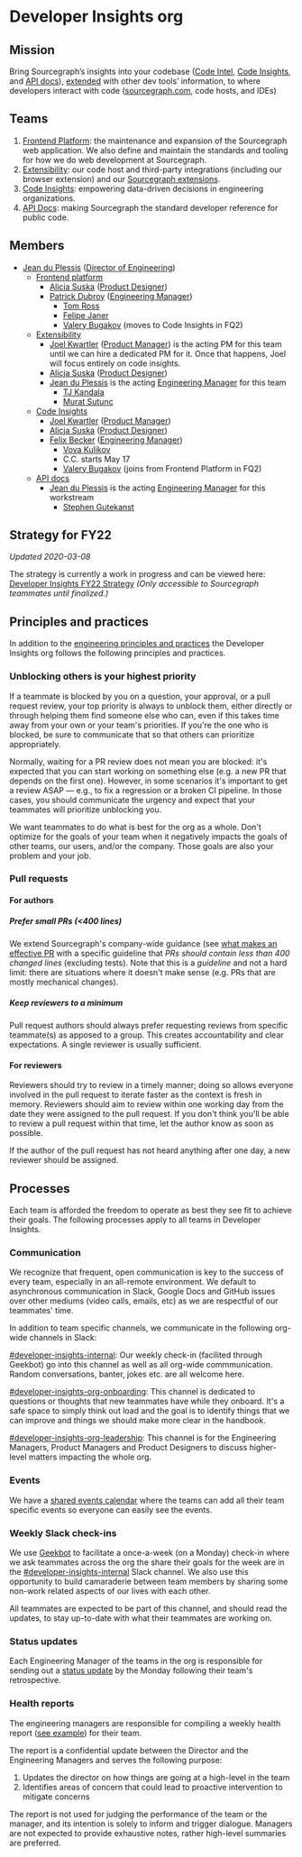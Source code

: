 # Developer Insights org

## Mission

Bring Sourcegraph’s insights into your codebase ([Code Intel](../code-intelligence/index.md), [Code Insights](code-insights/index.md), and [API docs](api-docs/index.md)), [extended](extensibility/index.md) with other dev tools’ information, to where developers interact with code ([sourcegraph.com](https://sourcegraph.com/search), code hosts, and IDEs)

## Teams
1. [Frontend Platform](frontend-platform/index.md): the maintenance and expansion of the Sourcegraph web application. We also define and maintain the standards and tooling for how we do web development at Sourcegraph.
2. [Extensibility](extensibility/index.md): our code host and third-party integrations (including our browser extension) and our [Sourcegraph extensions](https://docs.sourcegraph.com/extensions).
3. [Code Insights](code-insights/index.md): empowering data-driven decisions in engineering organizations.
4. [API Docs](api-docs/index.md): making Sourcegraph the standard developer reference for public code.

## Members

<!-- Due to the markdown renderer that we use, the indentation here is sensitive. If you want to change the indentation, check that it renders correctly locally with `make serve` -->
- [Jean du Plessis](../../../company/team/index.md#jean-du-plessis-he-him) ([Director of Engineering](../roles.md#director-of-engineering))
     - [Frontend platform](../developer-insights/frontend-platform/index.md)
         - [Alicja Suska](../../../company/team/index.md#alicja-suska-she-her) ([Product Designer](../../product/roles/index.md#product-designer))
         - [Patrick Dubroy](../../../company/team/index.md#tom-ross-he-him) ([Engineering Manager](../roles.md#engineering-manager))
              - [Tom Ross](../../../company/team/index.md#tom-ross-he-him)
              - [Felipe Janer](../../../company/team/index.md#felipe-janer-he-him)
              - [Valery Bugakov](../../../company/team/index.md#valery-bugakov-he-him) (moves to Code Insights in FQ2)
     - [Extensibility](index.md)
         - [Joel Kwartler](../../../company/team/index.md#joel-kwartler-he-him) ([Product Manager](../../product/roles/index.md#product-manager)) is the acting PM for this team until we can hire a dedicated PM for it. Once that happens, Joel will focus entirely on code insights.
         - [Alicja Suska](../../../company/team/index.md#alicja-suska-she-her) ([Product Designer](../../product/roles/index.md#product-designer))
         - [Jean du Plessis](../../../company/team/index.md#jean-du-plessis-he-him) is the acting [Engineering Manager](../roles.md#engineering-manager) for this team
              - [TJ Kandala](../../../company/team/index.md#tharuntej-kandala-he-him)
              - [Murat Sutunc](../../../company/team/index.md#murat-sutunc-he-him)
     - [Code Insights](../developer-insights/code-insights/index.md)
         - [Joel Kwartler](../../../company/team/index.md#joel-kwartler-he-him) ([Product Manager](../../product/roles/index.md#product-manager))
         - [Alicja Suska](../../../company/team/index.md#alicja-suska-she-her) ([Product Designer](../../product/roles/index.md#product-designer))
         - [Felix Becker](../../../company/team/index.md#felix-becker) ([Engineering Manager](../roles.md#engineering-manager))
              - [Vova Kulikov](../../../company/team/index.md#vova-kulikov-he-him)
              - C.C. starts May 17
              - [Valery Bugakov](../../../company/team/index.md#valery-bugakov-he-him) (joins from Frontend Platform in FQ2)
     - [API docs](../developer-insights/api-docs/index.md)
         - [Jean du Plessis](../../../company/team/index.md#jean-du-plessis-he-him) is the acting [Engineering Manager](../roles.md#engineering-manager) for this workstream
              - [Stephen Gutekanst](../../../company/team/index.md#stephen-gutekanst)

## Strategy for FY22

_Updated 2020-03-08_

The strategy is currently a work in progress and can be viewed here: [Developer Insights FY22 Strategy](https://docs.google.com/document/d/18GS2Gr7SP2ICuJaOpofxiwuxU3pKBfp8eXREFLDcM30/edit)
_(Only accessible to Sourcegraph teammates until finalized.)_

## Principles and practices

In addition to the [engineering principles and practices](../principles-and-practices.md) the Developer Insights org follows the following principles and practices.

### Unblocking others is your highest priority

If a teammate is blocked by you on a question, your approval, or a pull request review, your top priority is always to unblock them, either directly or through helping them find someone else who can, even if this takes time away from your own or your team's priorities. If you're the one who is blocked, be sure to communicate that so that others can prioritize appropriately.

Normally, waiting for a PR review does not mean you are blocked: it's expected that you can start working on something else (e.g. a new PR that depends on the first one). However, in some scenarios it's important to get a review ASAP — e.g., to fix a regression or a broken CI pipeline. In those cases, you should communicate the urgency and expect that your teammates will prioritize unblocking you.

We want teammates to do what is best for the org as a whole. Don't optimize for the goals of your team when it negatively impacts the goals of other teams, our users, and/or the company. Those goals are also your problem and your job.

### Pull requests

#### For authors

##### Prefer small PRs (<400 lines)

We extend Sourcegraph's company-wide guidance (see [what makes an effective PR]((https://docs.sourcegraph.com/dev/background-information/code_reviews#what-makes-an-effective-pull-request-pr)) with a specific guideline that _PRs should contain less than 400 changed lines_ (excluding tests). Note that this is a _guideline_ and not a hard limit: there are situations where it doesn't make sense (e.g. PRs that are mostly mechanical changes).

##### Keep reviewers to a minimum

Pull request authors should always prefer requesting reviews from specific teammate(s) as apposed to a group. This creates accountability and clear expectations. A single reviewer is usually sufficient.

#### For reviewers

Reviewers should try to review in a timely manner; doing so allows everyone involved in the pull request to iterate faster as the context is fresh in memory. Reviewers should aim to review within one working day from the date they were assigned to the pull request. If you don't think you'll be able to review a pull request within that time, let the author know as soon as possible.

If the author of the pull request has not heard anything after one day, a new reviewer should be assigned.

## Processes

Each team is afforded the freedom to operate as best they see fit to achieve their goals.
The following processes apply to all teams in Developer Insights.

### Communication

We recognize that frequent, open communication is key to the success of every team, especially in an all-remote environment.
We default to asynchronous communication in Slack, Google Docs and GitHub issues over other mediums (video calls, emails, etc) as we are respectful of our teammates' time.

In addition to team specific channels, we communicate in the following org-wide channels in Slack:

[#developer-insights-internal](https://sourcegraph.slack.com/archives/C01EM5J1NF8): Our weekly check-in (facilited through Geekbot) go into this channel as well as all org-wide commmunication. Random conversations, banter, jokes etc. are all welcome here.

[#developer-insights-org-onboarding](https://sourcegraph.slack.com/archives/C01K7TKKR09): This channel is dedicated to questions or thoughts that new teammates have while they onboard. It's a safe space to simply think out load and the goal is to identify things that we can improve and things we should make more clear in the handbook.

[#developer-insights-org-leadership](https://sourcegraph.slack.com/archives/C01P1TVDJR4): This channel is for the Engineering Managers, Product Managers and Product Designers to discuss higher-level matters impacting the whole org.

### Events

We have a [shared events calendar](https://calendar.google.com/calendar/u/0?cid=Y181Z2Zoa2Y5b2g1ajM4NDVwaHVtdHVkZTg0Y0Bncm91cC5jYWxlbmRhci5nb29nbGUuY29t) where the teams can add all their team specific events so everyone can easily see the events.

### Weekly Slack check-ins

We use [Geekbot](https://geekbot.com/) to facilitate a once-a-week (on a Monday) check-in where we ask teammates across the org the share their goals for the week are in the [#developer-insights-internal](https://sourcegraph.slack.com/archives/C01EM5J1NF8) Slack channel. We also use this opportunity to build camaraderie between team members by sharing some non-work related aspects of our lives with each other.

All teammates are expected to be part of this channel, and should read the updates, to stay up-to-date with what their teammates are working on.

### Status updates

Each Engineering Manager of the teams in the org is responsible for sending out a [status update](../engineering-management.md#status-updates) by the Monday following their team's retrospective.

### Health reports

The engineering managers are responsible for compiling a weekly health report ([see example](https://docs.google.com/spreadsheets/d/1PnRPydNYLF2Als3KpVuIYO8dXeqckp_sbowVkvkdkeE/edit)) for their team.

The report is a confidential update between the Director and the Engineering Managers and serves the following purpose:
1. Updates the director on how things are going at a high-level in the team
1. Identifies areas of concern that could lead to proactive intervention to mitigate concerns

The report is not used for judging the performance of the team or the manager, and its intention is solely to inform and trigger dialogue. Managers are not expected to provide exhaustive notes, rather high-level summaries are preferred.
